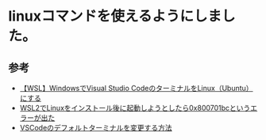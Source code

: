 # linuxコマンドを使えるようにしました。
## 参考
- [【WSL】WindowsでVisual Studio CodeのターミナルをLinux（Ubuntu）にする](https://tenshoku-miti.com/takepon/windows-vscode-ternimal-ubuntu/)<br>
- [WSL2でLinuxをインストール後に起動しようとしたら0x800701bcというエラーが出た](https://hachimoto12.com/wsl2_error_0x800701bc.html)<br>
- [VSCodeのデフォルトターミナルを変更する方法](https://zenn.dev/unsoluble_sugar/articles/362a17a7f57020)
